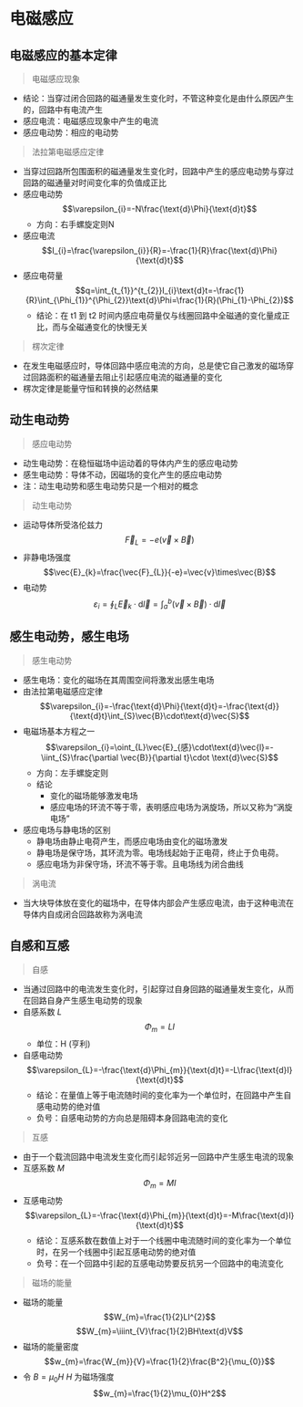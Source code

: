 <link rel=stylesheet href=style.css>

# **电磁感应**
## **电磁感应的基本定律**
> 电磁感应现象
  - 结论：当穿过闭合回路的磁通量发生变化时，不管这种变化是由什么原因产生的，回路中有电流产生
  - 感应电流：电磁感应现象中产生的电流
  - 感应电动势：相应的电动势
> 法拉第电磁感应定律
  - 当穿过回路所包围面积的磁通量发生变化时，回路中产生的感应电动势与穿过回路的磁通量对时间变化率的负值成正比
  - 感应电动势
    $$\varepsilon_{i}=-N\frac{\text{d}\Phi}{\text{d}t}$$ 
    - 方向：右手螺旋定则N
  - 感应电流
    $$I_{i}=\frac{\varepsilon_{i}}{R}=-\frac{1}{R}\frac{\text{d}\Phi}{\text{d}t}$$
  - 感应电荷量
    $$q=\int_{t_{1}}^{t_{2}}I_{i}\text{d}t=-\frac{1}{R}\int_{\Phi_{1}}^{\Phi_{2}}\text{d}\Phi=\frac{1}{R}(\Phi_{1}-\Phi_{2})$$
    - 结论：在 t1 到 t2 时间内感应电荷量仅与线圈回路中全磁通的变化量成正比，而与全磁通变化的快慢无关
> 楞次定律
  - 在发生电磁感应时，导体回路中感应电流的方向，总是使它自己激发的磁场穿过回路面积的磁通量去阻止引起感应电流的磁通量的变化
  - 楞次定律是能量守恒和转换的必然结果

## **动生电动势**
> 感应电动势
  - 动生电动势：在稳恒磁场中运动着的导体内产生的感应电动势
  - 感生电动势：导体不动，因磁场的变化产生的感应电动势
  - 注：动生电动势和感生电动势只是一个相对的概念
> 动生电动势
  - 运动导体所受洛伦兹力
    $$\vec{F}_{L}=-e(\vec{v}\times\vec{B})$$
  - 非静电场强度
    $$\vec{E}_{k}=\frac{\vec{F}_{L}}{-e}=\vec{v}\times\vec{B}$$
  - 电动势
    $$\varepsilon_{i}=\oint_{L}\vec{E}_{k}\cdot\text{d}\vec{l}=\int_{a}^{b}(\vec{v}\times\vec{B})\cdot\text{d}\vec{l}$$

## **感生电动势，感生电场**
> 感生电动势
  - 感生电场：变化的磁场在其周围空间将激发出感生电场
  - 由法拉第电磁感应定律
    $$\varepsilon_{i}=-\frac{\text{d}\Phi}{\text{d}t}=-\frac{\text{d}}{\text{d}t}\int_{S}\vec{B}\cdot\text{d}\vec{S}$$
  - 电磁场基本方程之一
    $$\varepsilon_{i}=\oint_{L}\vec{E}_{感}\cdot\text{d}\vec{l}=-\iint_{S}\frac{\partial	\vec{B}}{\partial t}\cdot \text{d}\vec{S}$$
    - 方向：左手螺旋定则
    - 结论
      - 变化的磁场能够激发电场
      - 感应电场的环流不等于零，表明感应电场为涡旋场，所以又称为“涡旋电场”
  - 感应电场与静电场的区别
    - 静电场由静止电荷产生，而感应电场由变化的磁场激发
    - 静电场是保守场，其环流为零。电场线起始于正电荷，终止于负电荷。
    - 感应电场为非保守场，环流不等于零。且电场线为闭合曲线
> 涡电流
  - 当大块导体放在变化的磁场中，在导体内部会产生感应电流，由于这种电流在导体内自成闭合回路故称为涡电流

## **自感和互感**
> 自感
  - 当通过回路中的电流发生变化时，引起穿过自身回路的磁通量发生变化，从而在回路自身产生感生电动势的现象
  - 自感系数 $L$
    $$\Phi_{m}=LI$$
    - 单位：H (亨利)
  - 自感电动势
    $$\varepsilon_{L}=-\frac{\text{d}\Phi_{m}}{\text{d}t}=-L\frac{\text{d}I}{\text{d}t}$$
    - 结论：在量值上等于电流随时间的变化率为一个单位时，在回路中产生自感电动势的绝对值
    - 负号：自感电动势的方向总是阻碍本身回路电流的变化
> 互感
  - 由于一个载流回路中电流发生变化而引起邻近另一回路中产生感生电流的现象
  - 互感系数 $M$
    $$\Phi_{m}=MI$$
  - 互感电动势
    $$\varepsilon_{L}=-\frac{\text{d}\Phi_{m}}{\text{d}t}=-M\frac{\text{d}I}{\text{d}t}$$
    - 结论：互感系数在数值上对于一个线圈中电流随时间的变化率为一个单位时，在另一个线圈中引起互感电动势的绝对值
    - 负号：在一个回路中引起的互感电动势要反抗另一个回路中的电流变化

> 磁场的能量
  - 磁场的能量
    $$W_{m}=\frac{1}{2}LI^{2}$$
    $$W_{m}=\iiint_{V}\frac{1}{2}BH\text{d}V$$
  - 磁场的能量密度
    $$w_{m}=\frac{W_{m}}{V}=\frac{1}{2}\frac{B^2}{\mu_{0}}$$
  - 令 $B=\mu_{0}H$   $H$ 为磁场强度
    $$w_{m}=\frac{1}{2}\mu_{0}H^2$$